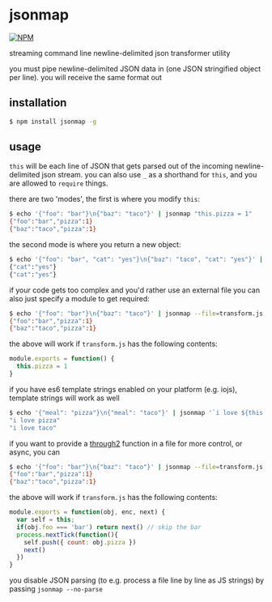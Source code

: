 # jsonmap

[![NPM](https://nodei.co/npm/jsonmap.png?global=true)](https://nodei.co/npm/jsonmap/)

streaming command line newline-delimited json transformer utility

you must pipe newline-delimited JSON data in (one JSON stringified object per line). you will receive the same format out

## installation

```BASH
$ npm install jsonmap -g
```

## usage

`this` will be each line of JSON that gets parsed out of the incoming newline-delimited json stream. you can also use `_` as a shorthand for `this`, and you are allowed to `require` things.

there are two 'modes', the first is where you modify `this`:

```BASH
$ echo '{"foo": "bar"}\n{"baz": "taco"}' | jsonmap "this.pizza = 1"
{"foo":"bar","pizza":1}
{"baz":"taco","pizza":1}
```

the second mode is where you return a new object:

```BASH
$ echo '{"foo": "bar", "cat": "yes"}\n{"baz": "taco", "cat": "yes"}' | jsonmap "{cat: this.cat}"
{"cat":"yes"}
{"cat":"yes"}
```

if your code gets too complex and you'd rather use an external file you can also just specify a module to get required:

```BASH
$ echo '{"foo": "bar"}\n{"baz": "taco"}' | jsonmap --file=transform.js
{"foo":"bar","pizza":1}
{"baz":"taco","pizza":1}
```

the above will work if `transform.js` has the following contents:

```js
module.exports = function() {
  this.pizza = 1
}
```

if you have es6 template strings enabled on your platform (e.g. iojs), template strings will work as well

```BASH
$ echo '{"meal": "pizza"}\n{"meal": "taco"}' | jsonmap '`i love ${this.meal}`'
"i love pizza"
"i love taco"
```

if you want to provide a [through2](https://github.com/rvagg/through2) function in a file for more control, or async, you can

```BASH
$ echo '{"foo": "bar"}\n{"baz": "taco"}' | jsonmap --file=transform.js --through
{"foo":"bar","pizza":1}
{"baz":"taco","pizza":1}
```

the above will work if `transform.js` has the following contents:

```js
module.exports = function(obj, enc, next) {
  var self = this;
  if(obj.foo === 'bar') return next() // skip the bar
  process.nextTick(function(){
    self.push({ count: obj.pizza })
    next()
  })
}
```

you disable JSON parsing (to e.g. process a file line by line as JS strings) by passing `jsonmap --no-parse`


